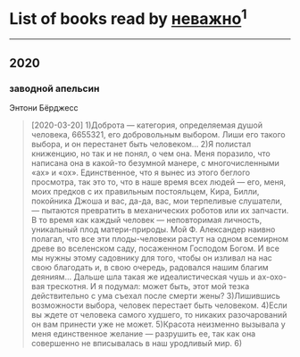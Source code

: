 # List of books read by [неважно](http://vk.com/id145522558)<sup>1</sup>
---

## 2020

### заводной апельсин
Энтони Бёрджесс
> [2020-03-20] 1)Доброта — категория, определяемая душой человека, 6655321, его добровольным выбором. Лиши его такого выбора, и он перестанет быть человеком…
> 2)Я полистал книженцию, но так и не понял, о чем она. Меня поразило, что написана она в какой-то безумной манере, с многочисленными «ах» и «ох». Единственное, что я вынес из этого беглого просмотра, так это то, что в наше время всех людей — его, меня, моих предков с их правильным постояльцем, Кира, Билли, покойника Джоша и вас, да-да, вас, мои терпеливые слушатели, — пытаются превратить в механических роботов или их запчасти. В то время как каждый человек — неповторимая личность, уникальный плод матери-природы. Мой Ф. Александер наивно полагал, что все эти плоды-человеки растут на одном всемирном древе во вселенском саду, посаженном Господом Богом. И все мы нужны этому садовнику для того, чтобы он изливал на нас свою благодать и, в свою очередь, радовался нашим благим деяниям… Дальше шла такая же идеалистическая чушь и ах-охо-вая трескотня. И я подумал: может быть, этот мой тезка действительно с ума съехал после смерти жены?
> 3)Лишившись возможности выбора, человек перестает быть человеком.
> 4)Если вы ждете от человека самого худшего, то никаких разочарований он вам принести уже не может.
> 5)Красота неизменно вызывала у меня единственное желание — разрушить ее, так как она совершенно не вписывалась в наш уродливый мир.
> 6)



